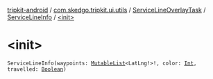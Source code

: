 [tripkit-android](../../../index.md) / [com.skedgo.tripkit.ui.utils](../../index.md) / [ServiceLineOverlayTask](../index.md) / [ServiceLineInfo](index.md) / [&lt;init&gt;](./-init-.md)

# &lt;init&gt;

`ServiceLineInfo(waypoints: `[`MutableList`](https://kotlinlang.org/api/latest/jvm/stdlib/kotlin.collections/-mutable-list/index.html)`<LatLng!>!, color: `[`Int`](https://kotlinlang.org/api/latest/jvm/stdlib/kotlin/-int/index.html)`, travelled: `[`Boolean`](https://kotlinlang.org/api/latest/jvm/stdlib/kotlin/-boolean/index.html)`)`